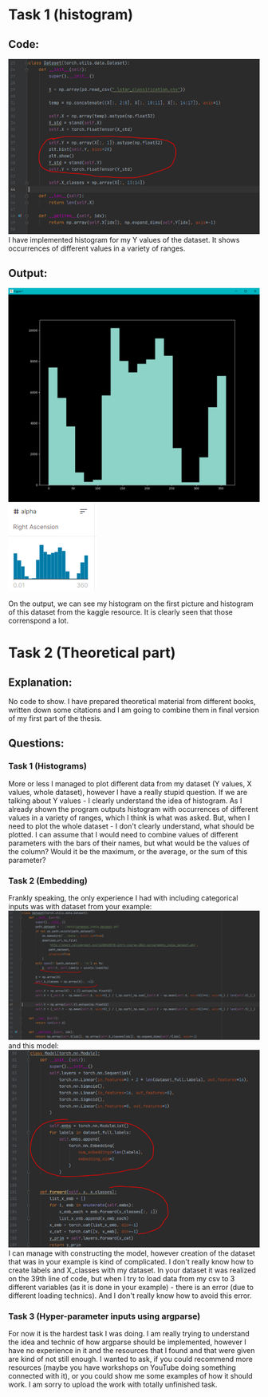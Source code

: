 # Task 1 (histogram)


## Code:
![](../Images/Work_7_Code.PNG)
I have implemented histogram for my Y values of the dataset. It shows occurrences of different values in a variety of ranges.

## Output:

![](../Images/Work_7_Output.PNG)
![](../Images/Work_7_Output_2.PNG)

On the output, we can see my histogram on the first picture and histogram of this dataset from the kaggle resource. It is clearly seen that those correnspond a lot.







# Task 2 (Theoretical part)


## Explanation:
No code to show. I have prepared theoretical material from different books, written down some citations and I am going to combine them in final version of my first part of the thesis.








## Questions:

### Task 1 (Histograms)

More or less I managed to plot different data from my dataset (Y values, X values, whole dataset), however I have a really stupid question. If we are talking about Y values - I clearly understand the idea of histogram. As I already shown the program outputs histogram with occurrences of different values in a variety of ranges, which I think is what was asked.
But, when I need to plot the whole dataset - I don't clearly understand, what should be plotted. I can assume that I would need to combine values of different parameters with the bars of their names, but what would be the values of the column? Would it be the maximum, or the average, or the sum of this parameter?




### Task 2 (Embedding)

Frankly speaking, the only experience I had with including categorical inputs was with dataset from your example:
![](../Images/Work_7_Emb_1.PNG)
and this model:
![](../Images/Work_7_Emb_2.PNG)
I can manage with constructing the model, however creation of the dataset that was in your example is kind of complicated. I don't really know how to create labels and X_classes with my dataset. In your dataset it was realized on the 39th line of code, but when I try to load data from my csv to 3 different variables (as it is done in your example) - there is an error (due to different loading technics). And I don't really know how to avoid this error.


### Task 3 (Hyper-parameter inputs using argparse)


For now it is the hardest task I was doing. I am really trying to understand the idea and technic of how argparse should be implemented, however I have no experience in it and the resources that I found and that were given are kind of not still enough. I wanted to ask, if you could recommend more resources (maybe you have workshops on YouTube doing something connected with it), or you could show me some examples of how it should work. I am sorry to upload the work with totally unfinished task.